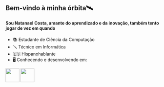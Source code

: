 ## Bem-vindo à minha órbita🛰️
#### Sou Natanael Costa, amante do aprendizado e da inovação, também tento jogar de vez em quando

- 📚 Estudante de Ciência da Computação
- 🪛 Técnico em Informática
- 🇪🇸 Hispanohablante
- 🖥️ Conhecendo e desenvolvendo em:

<div display="inline">
 <img widht="45" height="45" src="https://cdn.jsdelivr.net/gh/devicons/devicon@latest/icons/python/python-original.svg" />
 <img widht="45" height="45" src="https://cdn.jsdelivr.net/gh/devicons/devicon@latest/icons/csharp/csharp-original.svg" />
</div>


<!--
**alefncs/alefncs** is a ✨ _special_ ✨ repository because its `README.md` (this file) appears on your GitHub profile.

Here are some ideas to get you started:

- 🔭 I’m currently working on ...
- 🌱 I’m currently learning ...
- 👯 I’m looking to collaborate on ...
- 🤔 I’m looking for help with ...
- 💬 Ask me about ...
- 📫 How to reach me: ...
- 😄 Pronouns: ...
- ⚡ Fun fact: ...
-->
